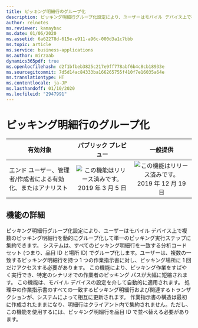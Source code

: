 ```yaml
---
title: ピッキング明細行のグループ化
description: ピッキング明細行グループ化設定により、ユーザーはモバイル デバイス上で複数のピッキング明細行を動的にグループ化して単一のピッキング実行ステップに集約できます。
author: relnotes
ms.reviewer: kamaybac
ms.date: 01/06/2020
ms.assetid: 6a62278d-615e-e911-a96c-000d3a1c7bbb
ms.topic: article
ms.service: business-applications
ms.author: mirzaab
dynamics365pdf: true
ms.openlocfilehash: d2f1bfbeb3825c217e9ff778abf6b4c8cb18933e
ms.sourcegitcommit: 7d5d14ac84333ba166265755f410f7e16035a64e
ms.translationtype: HT
ms.contentlocale: ja-JP
ms.lasthandoff: 01/10/2020
ms.locfileid: "2947991"
---
```

# <a name="pick-line-grouping"></a>ピッキング明細行のグループ化


| 有効対象    |  パブリック プレビュー | 一般提供 | 
| ---------- | :----------: |:----------: |
|エンド ユーザー、管理者/作成者による有効化、またはアナリスト|![この機能はリリース済みです。](/dynamics365-release-plan/media/green-checkmark.png "この機能はリリース済みです。") 2019 年 3 月 5 日| ![この機能はリリース済みです。](/dynamics365-release-plan/media/green-checkmark.png "この機能はリリース済みです。") 2019 年 12 月 19 日|






## <a name="feature-details"></a>機能の詳細
<!--feature detail start -->
ピッキング明細行グループ化設定により、ユーザーはモバイル デバイス上で複数のピッキング明細行を動的にグループ化して単一のピッキング実行ステップに集約できます。 システムは、すべてのピッキング明細行を一致する分析コード セット (つまり、品目 ID と場所 ID) でグループ化します。ユーザーは、複数の一致するピッキング明細行を持つ 1 つの作業指示書に対し、ピッキング場所に 1 回だけアクセスする必要があります。 この機能により、ピッキング作業をすばやく実行でき、特定のシナリオでの作業者のピッキング パスが大幅に短縮されます。 この機能は、モバイル デバイスの設定を介して自動的に適用されます。 処理中の作業指示書のすべての一致するピッキング明細行および関連するトランザクションが、システムによって相互に更新されます。 作業指示書の構造は最初に作成されたままになり、明細行はクライアント内で集約されません。ただし、この機能を使用するには、ピッキング明細行を品目 ID で並べ替える必要があります。
<!--feature detail end -->





